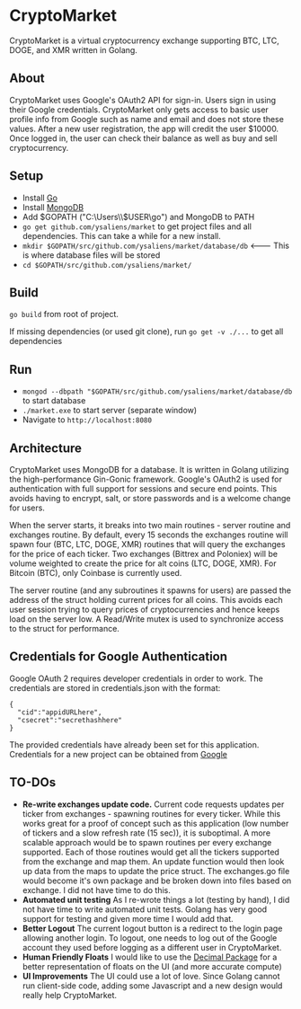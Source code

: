 # CryptoMarket
CryptoMarket is a virtual cryptocurrency exchange supporting BTC, LTC, DOGE, and XMR written in Golang.

## About 
CryptoMarket uses Google's OAuth2 API for sign-in. Users sign in using their Google credentials. CryptoMarket only gets access to basic user profile info from Google such as name and email and does not store these values. After a new user registration, the app will credit the user $10000.
Once logged in, the user can check their balance as well as buy and sell cryptocurrency.


## Setup
* Install [Go](https://golang.org/)
* Install [MongoDB](https://www.mongodb.com/download-center?jmp=homepage#community)
* Add $GOPATH ("C:\Users\\$USER\go") and MongoDB to PATH
* `go get github.com/ysaliens/market` to get project files and all dependencies. This can take a while for a new install.
* `mkdir $GOPATH/src/github.com/ysaliens/market/database/db` <--- This is where database files will be stored
* `cd $GOPATH/src/github.com/ysaliens/market/`

## Build
`go build` from root of project.

If missing dependencies (or used git clone), run `go get -v ./...` to get all dependencies

## Run 
* `mongod --dbpath "$GOPATH/src/github.com/ysaliens/market/database/db` to start database
* `./market.exe` to start server (separate window)
* Navigate to `http://localhost:8080`

## Architecture
CryptoMarket uses MongoDB for a database. It is written in Golang utilizing the high-performance Gin-Gonic framework. Google's OAuth2 is used for authentication with full support for sessions and secure end points. This avoids having to encrypt, salt, or store passwords and is a welcome change for users.

When the server starts, it breaks into two main routines - server routine and exchanges routine. By default, every 15 seconds the exchanges routine will spawn four (BTC, LTC, DOGE, XMR) routines that will query the exchanges for the price of each ticker. Two exchanges (Bittrex and Poloniex) will be volume weighted to create the price for alt coins (LTC, DOGE, XMR). For Bitcoin (BTC), only Coinbase is currently used. 

The server routine (and any subroutines it spawns for users) are passed the address of the struct holding current prices for all coins. This avoids each user session trying to query prices of cryptocurrencies and hence keeps load on the server low. A Read/Write mutex is used to synchronize access to the struct for performance.

## Credentials for Google Authentication
Google OAuth 2 requires developer credentials in order to work. The credentials are stored in credentials.json with the format:
```
{
  "cid":"appidURLhere",
  "csecret":"secrethashhere"
}
```
The provided credentials have already been set for this application. Credentials for a new project can be obtained from [Google](https://console.developers.google.com/iam-admin/projects)

## TO-DOs
* __Re-write exchanges update code.__ Current code requests updates per ticker from exchanges - spawning routines for every ticker. While this works great for a proof of concept such as this application (low number of tickers and a slow refresh rate (15 sec)), it is suboptimal. A more scalable approach would be to spawn routines per every exchange supported. Each of those routines would get all the tickers supported from the exchange and map them. An update function would then look up data from the maps to update the price struct. The exchanges.go file would become it's own package and be broken down into files based on exchange. I did not have time to do this.
* __Automated unit testing__ As I re-wrote things a lot (testing by hand), I did not have time to write automated unit tests. Golang has very good support for testing and given more time I would add that.
* __Better Logout__ The current logout button is a redirect to the login page allowing another login. To logout, one needs to log out of the Google account they used before logging as a different user in CryptoMarket.
* __Human Friendly Floats__ I would like to use the [Decimal Package](https://github.com/shopspring/decimal) for a better representation of floats on the UI (and more accurate compute)
* __UI Improvements__ The UI could use a lot of love. Since Golang cannot run client-side code, adding some Javascript and a new design would really help CryptoMarket.

